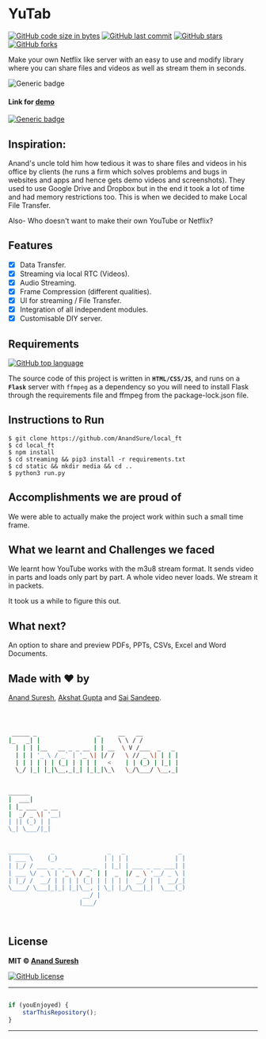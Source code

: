 # YuTab

[![GitHub code size in bytes](https://img.shields.io/github/languages/code-size/AnandSure/local_ft?logo=github&style=social)](https://github.com/AnandSure/) [![GitHub last commit](https://img.shields.io/github/last-commit/AnandSure/local_ft?style=social&logo=git)](https://github.com/AnandSure/) [![GitHub stars](https://img.shields.io/github/stars/AnandSure/local_ft?style=social)](https://github.com/AnandSure/local_ft/stargazers) [![GitHub forks](https://img.shields.io/github/forks/AnandSure/local_ft?style=social&logo=git)](https://github.com/AnandSure/local_ft/network)

Make your own Netflix like server with an easy to use and modify library where you can share files and videos as well as stream them in seconds.

![Generic badge](https://img.shields.io/badge/Local_File-Transfer-orange) 

#### Link for [demo](#!) 
[![Generic badge](https://img.shields.io/badge/view-demo-orange)](#!)

## Inspiration:
Anand's uncle told him how tedious it was to share files and videos in his office by clients (he runs a firm which solves problems and bugs in websites and apps and hence gets demo videos and screenshots). They used to use Google Drive and Dropbox but in the end it took a lot of time and had memory restrictions too. This is when we decided to make Local File Transfer.

Also- Who doesn't want to make their own YouTube or Netflix?

## Features
- [x] Data Transfer.
- [x] Streaming via local RTC (Videos).
- [x] Audio Streaming.
- [x] Frame Compression (different qualities).
- [x] UI for streaming / File Transfer.
- [x] Integration of all independent modules.
- [x] Customisable DIY server.

## Requirements

[![GitHub top language](https://img.shields.io/github/languages/top/AnandSure/local_ft?logo=css&style=social)](https://github.com/AnandSure/)

The source code of this project is written in **`HTML/CSS/JS`**, and runs on a **`Flask`** server with `ffmpeg` as a dependency so you will need to install Flask through the requirements file and ffmpeg from the package-lock.json file.

## Instructions to Run
```
$ git clone https://github.com/AnandSure/local_ft
$ cd local_ft
$ npm install
$ cd streaming && pip3 install -r requirements.txt
$ cd static && mkdir media && cd ..
$ python3 run.py
```

## Accomplishments we are proud of
We were able to actually make the project work within such a small time frame.

## What we learnt and Challenges we faced
We learnt how YouTube works with the m3u8 stream format. It sends video in parts and loads only part by part. A whole video never loads. We stream it in packets.

It took us a while to figure this out.

## What next?
An option to share and preview PDFs, PPTs, CSVs, Excel and Word Documents.

## Made with :heart: by
[Anand Suresh](https://github.com/AnandSure), [Akshat Gupta](https://github.com/akshatvg) and [Sai Sandeep](https://github.com/raysandeep).


```bash



 _____ _                 _     __   __            
|_   _| |               | |    \ \ / /            
  | | | |__   __ _ _ __ | | __  \ V /___  _   _   
  | | | '_ \ / _` | '_ \| |/ /   \ // _ \| | | |  
  | | | | | | (_| | | | |   <    | | (_) | |_| |  
  \_/ |_| |_|\__,_|_| |_|_|\_\   \_/\___/ \__,_|  
                                                  
                                                  
______                                            
|  ___|                                           
| |_ ___  _ __                                    
|  _/ _ \| '__|                                   
| || (_) | |                                      
\_| \___/|_|                                      
                                                  
                                                  
______      _               _   _               _ 
| ___ \    (_)             | | | |             | |
| |_/ / ___ _ _ __   __ _  | |_| | ___ _ __ ___| |
| ___ \/ _ \ | '_ \ / _` | |  _  |/ _ \ '__/ _ \ |
| |_/ /  __/ | | | | (_| | | | | |  __/ | |  __/_|
\____/ \___|_|_| |_|\__, | \_| |_/\___|_|  \___(_)
                     __/ |                        
                    |___/                         

 


```

## License

**MIT &copy; [Anand Suresh](https://github.com/AnandSure/local_ft/blob/master/LICENSE)**

[![GitHub license](https://img.shields.io/github/license/AnandSure/local_ft?style=social&logo=github)](https://github.com/AnandSure/local_ft/blob/master/LICENSE) 

---------

```javascript

if (youEnjoyed) {
    starThisRepository();
}

```

-----------

